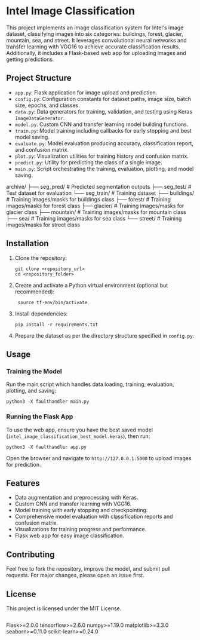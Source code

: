 # Intel Image Classification

This project implements an image classification system for Intel's image dataset, classifying images into six categories: buildings, forest, glacier, mountain, sea, and street. It leverages convolutional neural networks and transfer learning with VGG16 to achieve accurate classification results. Additionally, it includes a Flask-based web app for uploading images and getting predictions.

## Project Structure

- `app.py`: Flask application for image upload and prediction.
- `config.py`: Configuration constants for dataset paths, image size, batch size, epochs, and classes.
- `data.py`: Data generators for training, validation, and testing using Keras `ImageDataGenerator`.
- `model.py`: Custom CNN and transfer learning model building functions.
- `train.py`: Model training including callbacks for early stopping and best model saving.
- `evaluate.py`: Model evaluation producing accuracy, classification report, and confusion matrix.
- `plot.py`: Visualization utilities for training history and confusion matrix.
- `predict.py`: Utility for predicting the class of a single image.
- `main.py`: Script orchestrating the training, evaluation, plotting, and model saving.


archive/
├── seg_pred/         # Predicted segmentation outputs
├── seg_test/         # Test dataset for evaluation
└── seg_train/        # Training dataset
    ├── buildings/    # Training images/masks for buildings class
    ├── forest/       # Training images/masks for forest class
    ├── glacier/      # Training images/masks for glacier class
    ├── mountain/     # Training images/masks for mountain class
    ├── sea/          # Training images/masks for sea class
    └── street/       # Training images/masks for street class

## Installation

1. Clone the repository:
   ```
   git clone <repository_url>
   cd <repository_folder>
   ```

2. Create and activate a Python virtual environment (optional but recommended):
   ```
    source tf-env/bin/activate
   ```

3. Install dependencies:
   ```
   pip install -r requirements.txt
   ```

4. Prepare the dataset as per the directory structure specified in `config.py`.

## Usage

### Training the Model
Run the main script which handles data loading, training, evaluation, plotting, and saving:
```
python3 -X faulthandler main.py

```

### Running the Flask App
To use the web app, ensure you have the best saved model (`intel_image_classification_best_model.keras`), then run:
```
python3 -X faulthandler app.py

```
Open the browser and navigate to `http://127.0.0.1:5000` to upload images for prediction.

## Features

- Data augmentation and preprocessing with Keras.
- Custom CNN and transfer learning with VGG16.
- Model training with early stopping and checkpointing.
- Comprehensive model evaluation with classification reports and confusion matrix.
- Visualizations for training progress and performance.
- Flask web app for easy image classification.

## Contributing

Feel free to fork the repository, improve the model, and submit pull requests. For major changes, please open an issue first.

## License

This project is licensed under the MIT License.
```

```
Flask>=2.0.0
tensorflow>=2.6.0
numpy>=1.19.0
matplotlib>=3.3.0
seaborn>=0.11.0
scikit-learn>=0.24.0
```
